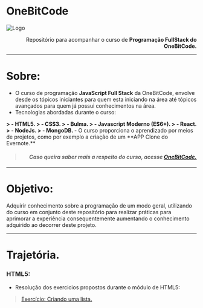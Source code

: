 # OneBitCode
![Logo](https://d15k2d11r6t6rl.cloudfront.net/public/users/Integrators/7ba73aaa-3da9-4cf1-abf2-ccc85dea5875/uid_3592131/logo-obc-2021-lightbg.png)

<div style="text-align: right"> Repositório para acompanhar o curso de <strong>Programação FullStack do OneBitCode.</strong> </div>

 ---

# Sobre:
 - O curso de programação **JavaScript Full Stack** da OneBitCode, envolve desde os tópicos iniciantes para quem esta iniciando na área até tópicos avançados para quem já possui conhecimentos na área.
-  Tecnologias abordadas durante o curso:
  <strong>
  > - HTML5.
  > - CSS3.
  > - Bulma.
  > - Javascript Moderno (ES6+).
  > - React.
  > - NodeJs.
  > - MongoDB.
  </strong>
-  O curso proporciona o aprendizado por meios de projetos, como por exemplo a criação de um **APP Clone do Evernote.**


> <i><h4 align='right'> Caso queira saber mais a respeito do curso, acesse <strong><a href='https://go.hotmart.com/J61015581D'> OneBitCode.</a></strong></h4></i>


---

# Objetivo:
Adquirir conhecimento sobre a programação de um modo geral, utilizando do curso em conjunto deste repositório para realizar práticas para aprimorar a experiência consequentemente aumentando o conhecimento adquirido ao decorrer deste projeto.

---

# Trajetória.

 ### HTML5:

 - Resolução dos exercicios propostos durante o módulo de HTML5:
>  [Exercício: Criando uma lista.](html/Exercicio%20Listas.html)